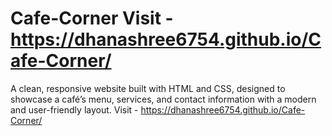 # Cafe-Corner   Visit - https://dhanashree6754.github.io/Cafe-Corner/
A clean, responsive website built with HTML and CSS, designed to showcase a café’s menu, services, and contact information with a modern and user-friendly layout.
 Visit - https://dhanashree6754.github.io/Cafe-Corner/
